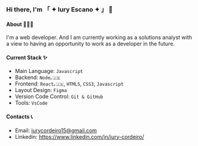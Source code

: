 ### Hi there, I'm 「 ✦ Iury Escano ✦ 」 👋

#### About 🧑🏻‍💻
I'm a web developer. And I am currently working as a solutions analyst with a view to having an opportunity to work as a developer in the future.

#### Current Stack ✨
-  Main Language: `Javascript`
-  Backend: `Node｡🇯‌🇸`
-  Frontend: `React｡🇯‌🇸`, `HTML5`, `CSS3`, `Javascript`
-  Layout Design: `Figma`
-  Version Code Control: `Git & GitHub`
-  Tools: `VsCode`

  #### Contacts 📞
  - Email: iurycordeiro15@gmail.com
  - Linkedin: https://www.linkedin.com/in/iury-cordeiro/

